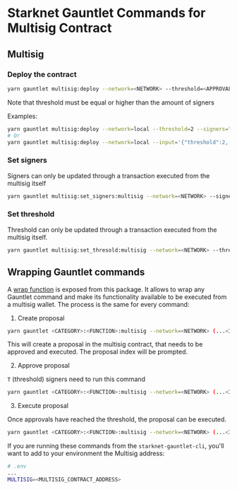 # Starknet Gauntlet Commands for Multisig Contract

## Multisig

### Deploy the contract

```bash
yarn gauntlet multisig:deploy --network=<NETWORK> --threshold=<APPROVALS_NEEDED> --signers=<[SIGNERS_LIST]>
```

Note that threshold must be equal or higher than the amount of signers

Examples:

```bash
yarn gauntlet multisig:deploy --network=local --threshold=2 --signers="[0x26e10005e67c478b373658755749a60f2f31bc955a6a2311eb456b20b8913e9, 0x56bfff7e282d1e023c6268e72dba551a22c1bf816a30334ae43b5c491c99bb8]"
# Or
yarn gauntlet multisig:deploy --network=local --input='{"threshold":2, "signers": ["0x26e10005e67c478b373658755749a60f2f31bc955a6a2311eb456b20b8913e9", "0x56bfff7e282d1e023c6268e72dba551a22c1bf816a30334ae43b5c491c99bb8"]}'
```

### Set signers

Signers can only be updated through a transaction executed from the multisig itself

```bash
yarn gauntlet multisig:set_signers:multisig --network=<NETWORK> --signers=<[SIGNERS_LIST]> <MULTISIG_CONTRACT_ADDRESS>
```

### Set threshold

Threshold can only be updated through a transaction executed from the multisig itself.

```bash
yarn gauntlet multisig:set_thresold:multisig --network=<NETWORK> --threshold=<APPROVALS_NEEDED> <MULTISIG_CONTRACT_ADDRESS>
```

## Wrapping Gauntlet commands

A [wrap function](./src/wrapper/index.ts#L30) is exposed from this package. It allows to wrap any Gauntlet command and make its functionality available to be executed from a multisig wallet. The process is the same for every command:

1. Create proposal

```bash
yarn gauntlet <CATEGORY>:<FUNCTION>:multisig --network=<NETWORK> (...<INPUT NEEDED FOR COMMAND>) <CONTRACT_ADDRESS>
```

This will create a proposal in the multisig contract, that needs to be approved and executed.
The proposal index will be prompted.

2. Approve proposal

`T` (threshold) signers need to run this command

```bash
yarn gauntlet <CATEGORY>:<FUNCTION>:multisig --network=<NETWORK> (...<INPUT NEEDED FOR COMMAND>) --multisigProposal=<PROPOSAL_ID> <CONTRACT_ADDRESS>
```

3. Execute proposal

Once approvals have reached the threshold, the proposal can be executed.

```bash
yarn gauntlet <CATEGORY>:<FUNCTION>:multisig --network=<NETWORK> (...<INPUT NEEDED FOR COMMAND>) --multisigProposal=<PROPOSAL_ID> <CONTRACT_ADDRESS>
```

If you are running these commands from the `starknet-gauntlet-cli`, you'll want to add to your environment the Multisig address:

```bash
# .env
...
MULTISIG=<MULTISIG_CONTRACT_ADDRESS>
```
